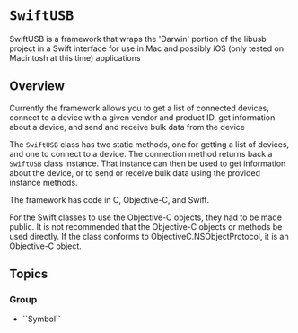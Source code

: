 # ``SwiftUSB``

SwiftUSB is a framework that wraps the 'Darwin' portion of the libusb project in a Swift interface for use in Mac and possibly iOS (only tested on Macintosh at this time) applications

## Overview

Currently the framework allows you to get a list of connected devices, connect to a device with a given vendor and product ID, get information about a device, and send and receive bulk data from the device

The ``SwiftUSB`` class has two static methods, one for getting a list of devices, and one to connect to a device.  The connection method returns back a ``SwiftUSB`` class instance.  That instance can then be used to get information about the device, or to send or receive bulk data using the provided instance methods.

The framework has code in C, Objective-C, and Swift.

For the Swift classes to use the Objective-C objects, they had to be made public.  It is not recommended that the Objective-C objects or methods be used directly.  If the class conforms to ObjectiveC.NSObjectProtocol, it is an Objective-C object.

## Topics

### <!--@START_MENU_TOKEN@-->Group<!--@END_MENU_TOKEN@-->

- <!--@START_MENU_TOKEN@-->``Symbol``<!--@END_MENU_TOKEN@-->
